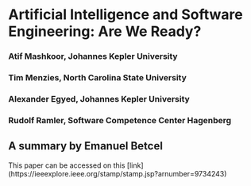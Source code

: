 # Artificial Intelligence and Software Engineering: Are We Ready?

### Atif Mashkoor, Johannes Kepler University
### Tim Menzies, North Carolina State University
### Alexander Egyed, Johannes Kepler University
### Rudolf Ramler, Software Competence Center Hagenberg


## A summary by Emanuel Betcel

<p> This paper can be accessed on this [link](https://ieeexplore.ieee.org/stamp/stamp.jsp?arnumber=9734243) </p>
